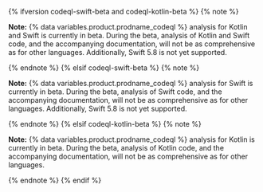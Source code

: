 {% ifversion codeql-swift-beta and codeql-kotlin-beta %}
   {% note %}

   **Note:** {% data variables.product.prodname_codeql %} analysis for Kotlin and Swift is currently in beta. During the beta, analysis of Kotlin and Swift code, and the accompanying documentation, will not be as comprehensive as for other languages. Additionally, Swift 5.8 is not yet supported.

   {% endnote %}
{% elsif codeql-swift-beta %}
   {% note %}

   **Note:** {% data variables.product.prodname_codeql %} analysis for Swift is currently in beta. During the beta, analysis of Swift code, and the accompanying documentation, will not be as comprehensive as for other languages. Additionally, Swift 5.8 is not yet supported.

   {% endnote %}
{% elsif codeql-kotlin-beta %}
   {% note %}

   **Note:** {% data variables.product.prodname_codeql %} analysis for Kotlin is currently in beta. During the beta, analysis of Kotlin code, and the accompanying documentation, will not be as comprehensive as for other languages.

   {% endnote %}
{% endif %}

